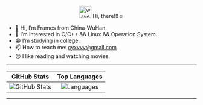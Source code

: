<p align="center">
  <img src="https://media.giphy.com/media/hvRJCLFzcasrR4ia7z/giphy.gif" width="32" alt="wave"/>  
  Hi, there!!!☺️
</p>

- 👋 Hi, I’m Frames from China-WuHan.  
- 👀 I’m interested in C/C++ && Linux && Operation System.  
- 😁 I’m studying in college.  
- 📫 How to reach me: cyxvvv@gmail.com  
- 😜 I like reading and watching movies.



---

| GitHub Stats | Top Languages |
| :----------: | :-----------: |
| ![GitHub Stats](https://github-readme-stats.vercel.app/api?username=Cyxuan0311&show_icons=true&theme=solarized-light) |![Languages](https://github-readme-stats.vercel.app/api/top-langs/?username=Cyxuan0311&layout=donut&theme=solarized-light)| 



---
<!---
Cyxuan0311/Cyxuan0311 is a ✨ special ✨ repository because its `README.md` (this file) 
appears on your GitHub profile.
You can click the Preview link to take a look at your changes.
--->
